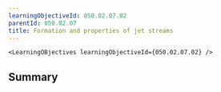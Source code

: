 ```yaml
---
learningObjectiveId: 050.02.07.02
parentId: 050.02.07
title: Formation and properties of jet streams
---
```


```tsx eval
<LearningOBjectives learningObjectiveId={050.02.07.02} />
```

## Summary
